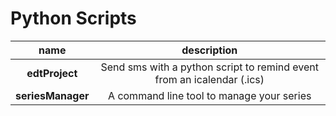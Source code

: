 # Python Scripts

|name|description|
|:---:|:---:|
|**edtProject**| Send sms with a python script to remind event from an icalendar (.ics)|
|**seriesManager**| A command line tool to manage your series
